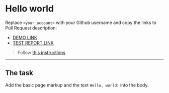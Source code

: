 # Hello world
Replace `<your_account>` with your Github username and copy the links to Pull Request description:
- [DEMO LINK](https://Nikoramo.github.io/layout_hello-world/)<br>
- [TEST REPORT LINK](https://Nikoramo.githunpmb.io/layout_hello-world/report/html_report/)

> Follow [this instructions](https://mate-academy.github.io/layout_task-guideline/#how-to-solve-the-layout-tasks-on-github)
___

## The task
Add the basic page markup and the text `Hello, world!` into the body.
